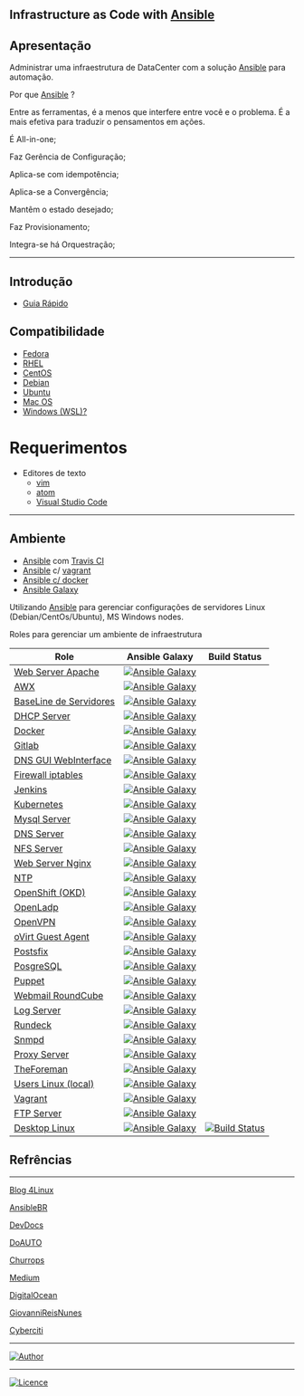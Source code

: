 ## Infrastructure as Code with [Ansible](https://www.ansible.com)

## Apresentação

Administrar uma infraestrutura de DataCenter com a solução [Ansible](https://www.ansible.com) para automação.

Por que [Ansible](https://www.ansible.com) ?

Entre as ferramentas, é a menos que interfere entre você e o problema. É a mais efetiva para traduzir o pensamentos em ações.

É All-in-one;

Faz Gerência de Configuração;

Aplica-se com idempotência;

Aplica-se a Convergência;

Mantêm o estado desejado;

Faz Provisionamento;

Integra-se há Orquestração;

-----------    

## Introdução
- [Guia Rápido](https://git.io/fhhZ9)

## Compatibilidade

  - [Fedora](https://getfedora.org/pt_BR/workstation/)
  - [RHEL](https://access.redhat.com/documentation)
  - [CentOS](https://wiki.centos.org/HowTos)
  - [Debian]()
  - [Ubuntu]()
  - [Mac OS]()
  - [Windows (WSL)?]()

# Requerimentos
  - Editores de texto 
    - [vim](https://aurelio.net/vim/)
    - [atom]()
    - [Visual Studio Code]()
-----------

## Ambiente

  - [Ansible](https://www.ansible.com) com [Travis CI](https://travis-ci.org/)
  - [Ansible](https://www.ansible.com) c/ [vagrant](https://www.vagrantup.com/)
  - [Ansible c/ docker](https://github.com/wluisaraujo/iac-ansible-docker.git)
  - [Ansible Galaxy](https://galaxy.ansible.com/)

  Utilizando [Ansible](https://www.ansible.com) para gerenciar configurações de servidores Linux (Debian/CentOs/Ubuntu), MS Windows nodes.

Roles para gerenciar um ambiente de infraestrutura

Role | Ansible Galaxy | Build Status
--- | --- | ---
[Web Server Apache](https://github.com/wluisaraujo/ansible-role-apache) | [![Ansible Galaxy](https://img.shields.io/badge/Ansible%20Galaxy-Apache-blue.svg)](https://galaxy.ansible.com/wluisaraujo/apache) |
[AWX](https://github.com/wluisaraujo/ansible-role-awx)| [![Ansible Galaxy](https://img.shields.io/badge/Ansible%20Galaxy-AWX-blue.svg)](https://galaxy.ansible.com/wluisaraujo/awx) |
[BaseLine de Servidores](https://github.com/wluisaraujo/ansible-role-commonserver)| [![Ansible Galaxy](https://img.shields.io/badge/Ansible%20Galaxy-CommonServer-blue.svg)](https://galaxy.ansible.com/wluisaraujo/commonserver) |
[DHCP Server](https://github.com/wluisaraujo/ansible-role-dhcpd)| [![Ansible Galaxy](https://img.shields.io/badge/Ansible%20Galaxy-DHCPD-blue.svg)](https://galaxy.ansible.com/wluisaraujo/dhcpd) |
[Docker](https://github.com/wluisaraujo/ansible-role-docker)| [![Ansible Galaxy](https://img.shields.io/badge/Ansible%20Galaxy-Docker-blue.svg)](https://galaxy.ansible.com/wluisaraujo/docker) |
[Gitlab](https://github.com/wluisaraujo/ansible-role-gitlab)| [![Ansible Galaxy](https://img.shields.io/badge/Ansible%20Galaxy-Gitlab-blue.svg)](https://galaxy.ansible.com/wluisaraujo/gitlab) |
[DNS GUI WebInterface](https://github.com/wluisaraujo/ansible-role-globodns) | [![Ansible Galaxy](https://img.shields.io/badge/Ansible%20Galaxy-Globo%20DNS-blue.svg)](https://galaxy.ansible.com/wluisaraujo/globodns) |
[Firewall iptables](https://github.com/wluisaraujo/ansible-role-iptables)| [![Ansible Galaxy](https://img.shields.io/badge/Ansible%20Galaxy-iptables-blue.svg)](https://galaxy.ansible.com/wluisaraujo/iptables) |
[Jenkins](https://github.com/wluisaraujo/ansible-role-jenkins)| [![Ansible Galaxy](https://img.shields.io/badge/Ansible%20Galaxy-Jenkins-blue.svg)](https://galaxy.ansible.com/wluisaraujo/jenkins) |
[Kubernetes](https://github.com/wluisaraujo/ansible-role-k8s)| [![Ansible Galaxy](https://img.shields.io/badge/Ansible%20Galaxy-Kubernetes-blue.svg)](https://galaxy.ansible.com/wluisaraujo/k8s) |
[Mysql Server](https://github.com/wluisaraujo/ansible-role-mariadb)| [![Ansible Galaxy](https://img.shields.io/badge/Ansible%20Galaxy-MariaDB-blue.svg)](https://galaxy.ansible.com/wluisaraujo/mariadb) |
[DNS Server](https://github.com/wluisaraujo/ansible-role-named)| [![Ansible Galaxy](https://img.shields.io/badge/Ansible%20Galaxy-Named-blue.svg)](https://galaxy.ansible.com/wluisaraujo/named) |
[NFS Server](https://github.com/wluisaraujo/ansible-role-nfs)| [![Ansible Galaxy](https://img.shields.io/badge/Ansible%20Galaxy-NFS-blue.svg)](https://galaxy.ansible.com/wluisaraujo/nfs) |
[Web Server Nginx](https://github.com/wluisaraujo/ansible-role-nginx)| [![Ansible Galaxy](https://img.shields.io/badge/Ansible%20Galaxy-NGINX-blue.svg)](https://galaxy.ansible.com/wluisaraujo/nginx) |
[NTP](https://github.com/wluisaraujo/ansible-role-ntp)| [![Ansible Galaxy](https://img.shields.io/badge/Ansible%20Galaxy-NTP-blue.svg)](https://galaxy.ansible.com/wluisaraujo/ntp) |
[OpenShift (OKD)](https://github.com/wluisaraujo/ansible-role-okd)| [![Ansible Galaxy](https://img.shields.io/badge/Ansible%20Galaxy-OpenShift-blue.svg)](https://galaxy.ansible.com/wluisaraujo/okd) |
[OpenLadp](https://github.com/wluisaraujo/ansible-role-openldap)| [![Ansible Galaxy](https://img.shields.io/badge/Ansible%20Galaxy-OpenLdap-blue.svg)](https://galaxy.ansible.com/wluisaraujo/openldap) |
[OpenVPN](https://github.com/wluisaraujo/ansible-role-openvpn)| [![Ansible Galaxy](https://img.shields.io/badge/Ansible%20Galaxy-OpenVPN-blue.svg)](https://galaxy.ansible.com/wluisaraujo/openvpn) |
[oVirt Guest Agent](https://github.com/wluisaraujo/ansible-role-ovirtguestagent)| [![Ansible Galaxy](https://img.shields.io/badge/Ansible%20Galaxy-Workstation-blue.svg)](https://galaxy.ansible.com/wluisaraujo/workstation) |
[Postsfix](https://github.com/wluisaraujo/ansible-role-postfix)| [![Ansible Galaxy](https://img.shields.io/badge/Ansible%20Galaxy-Postfix-blue.svg)](https://galaxy.ansible.com/wluisaraujo/postfix) |
[PosgreSQL](https://github.com/wluisaraujo/ansible-role-postgresql)| [![Ansible Galaxy](https://img.shields.io/badge/Ansible%20Galaxy-Postgresql-blue.svg)](https://galaxy.ansible.com/wluisaraujo/postgresql) |
[Puppet](https://github.com/wluisaraujo/ansible-role-puppet)| [![Ansible Galaxy](https://img.shields.io/badge/Ansible%20Galaxy-Puppet-blue.svg)](https://galaxy.ansible.com/wluisaraujo/puppet) |
[Webmail RoundCube](https://github.com/wluisaraujo/ansible-role-roundcubemail)| [![Ansible Galaxy](https://img.shields.io/badge/Ansible%20Galaxy-Roundcube-blue.svg)](https://galaxy.ansible.com/wluisaraujo/roundcubemail) |
[Log Server](https://github.com/wluisaraujo/ansible-role-rsyslog)| [![Ansible Galaxy](https://img.shields.io/badge/Ansible%20Galaxy-rsyslog-blue.svg)](https://galaxy.ansible.com/wluisaraujo/rsyslog) |
[Rundeck](https://github.com/wluisaraujo/ansible-role-rundeck)| [![Ansible Galaxy](https://img.shields.io/badge/Ansible%20Galaxy-Rundeck-blue.svg)](https://galaxy.ansible.com/wluisaraujo/rundeck) |
[Snmpd](https://github.com/wluisaraujo/ansible-role-snmpd)| [![Ansible Galaxy](https://img.shields.io/badge/Ansible%20Galaxy-Snmpd-blue.svg)](https://galaxy.ansible.com/wluisaraujo/snmpd) |
[Proxy Server](https://github.com/wluisaraujo/ansible-role-squid)| [![Ansible Galaxy](https://img.shields.io/badge/Ansible%20Galaxy-Squid-blue.svg)](https://galaxy.ansible.com/wluisaraujo/squid) |
[TheForeman](https://github.com/wluisaraujo/ansible-role-theforeman)| [![Ansible Galaxy](https://img.shields.io/badge/Ansible%20Galaxy-TheForeman-blue.svg)](https://galaxy.ansible.com/wluisaraujo/theforeman) |
[Users Linux (local)](https://github.com/wluisaraujo/ansible-role-users)| [![Ansible Galaxy](https://img.shields.io/badge/Ansible%20Galaxy-Users-blue.svg)](https://galaxy.ansible.com/wluisaraujo/users) |
[Vagrant](https://github.com/wluisaraujo/ansible-role-vagrant)| [![Ansible Galaxy](https://img.shields.io/badge/Ansible%20Galaxy-Vagrant-blue.svg)](https://galaxy.ansible.com/wluisaraujo/vagrant) |
[FTP Server](https://github.com/wluisaraujo/ansible-role-vsftpd)| [![Ansible Galaxy](https://img.shields.io/badge/Ansible%20Galaxy-vsFTPd-blue.svg)](https://galaxy.ansible.com/wluisaraujo/vsftpd) |
[Desktop Linux](https://github.com/wluisaraujo/ansible-role-workstation.git) | [![Ansible Galaxy](https://img.shields.io/badge/Ansible%20Galaxy-Workstation-blue.svg)](https://galaxy.ansible.com/wluisaraujo/workstation) | [![Build Status](https://travis-ci.org/wluisaraujo/ansible-role-workstation.svg?branch=master)](https://travis-ci.org/wluisaraujo/ansible-role-workstation)

## Refrências
-----------

[Blog 4Linux](http://blog.4linux.com.br/)

[AnsibleBR](http://ansible-br.org)

[DevDocs](http://devdocs.io/ansible/)

[DoAUTO](https://doauto.blog/?s=ansible)

[Churrops](https://churrops.io/category/devops/ansible)

[Medium](https://medium.com/@ricardson)

[DigitalOcean](https://www.digitalocean.com)

[GiovanniReisNunes](https://giovannireisnunes.wordpress.com)

[Cyberciti](https://www.cyberciti.biz/faq/how-to-set-and-use-sudo-password-for-ansible-vault/)

----------------
[![Author](https://img.shields.io/badge/Author-%40w.luis.araujo-blue.svg)](http://linkedin.com/in/wluisaraujo)

----------------
[![Licence](https://img.shields.io/badge/License-GPL%20v3-red.svg)](https://www.gnu.org/licenses/gpl-3.0.pt-br.html)
